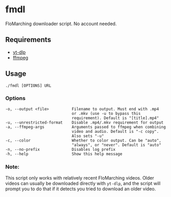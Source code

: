 # fmdl
FloMarching downloader script. No account needed.

## Requirements
- [yt-dlp](https://github.com/yt-dlp/yt-dlp)
- [ffmpeg](https://ffmpeg.org/)

## Usage
`./fmdl [OPTIONS] URL`

### Options
```
-o, --output <file>          Filename to output. Must end with .mp4
                             or .mkv (use -u to bypass this
                             requirement). Default is "[title].mp4"
-u, --unrestricted-format    Disable .mp4/.mkv requirement for output
-a, --ffmpeg-args            Arguments passed to ffmpeg when combining
                             video and audio. Default is "-c copy".
                             Also sets "-u"
-c, --color                  Whether to color output. Can be "auto",
                             "always", or "never". Default is "auto"
-n, --no-prefix              Disables log prefix
-h, --help                   Show this help message
```
### Note:
This script only works with relatively recent FloMarching videos. Older videos can usually be downloaded directly with `yt-dlp`, and the script will prompt you to do that if it detects you tried to download an older video.
